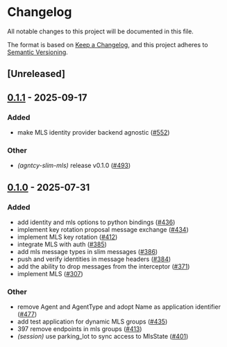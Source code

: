 # Changelog

All notable changes to this project will be documented in this file.

The format is based on [Keep a Changelog](https://keepachangelog.com/en/1.0.0/),
and this project adheres to [Semantic Versioning](https://semver.org/spec/v2.0.0.html).

## [Unreleased]

## [0.1.1](https://github.com/agntcy/slim/compare/slim-mls-v0.1.0...slim-mls-v0.1.1) - 2025-09-17

### Added

- make MLS identity provider backend agnostic ([#552](https://github.com/agntcy/slim/pull/552))

### Other

- *(agntcy-slim-mls)* release v0.1.0 ([#493](https://github.com/agntcy/slim/pull/493))

## [0.1.0](https://github.com/agntcy/slim/releases/tag/slim-mls-v0.1.0) - 2025-07-31

### Added

- add identity and mls options to python bindings ([#436](https://github.com/agntcy/slim/pull/436))
- implement key rotation proposal message exchange ([#434](https://github.com/agntcy/slim/pull/434))
- implement MLS key rotation ([#412](https://github.com/agntcy/slim/pull/412))
- integrate MLS with auth ([#385](https://github.com/agntcy/slim/pull/385))
- add mls message types in slim messages ([#386](https://github.com/agntcy/slim/pull/386))
- push and verify identities in message headers ([#384](https://github.com/agntcy/slim/pull/384))
- add the ability to drop messages from the interceptor ([#371](https://github.com/agntcy/slim/pull/371))
- implement MLS ([#307](https://github.com/agntcy/slim/pull/307))

### Other

- remove Agent and AgentType and adopt Name as application identifier ([#477](https://github.com/agntcy/slim/pull/477))
- add test application for dynamic MLS groups ([#435](https://github.com/agntcy/slim/pull/435))
- 397 remove endpoints in mls groups ([#413](https://github.com/agntcy/slim/pull/413))
- *(session)* use parking_lot to sync access to MlsState ([#401](https://github.com/agntcy/slim/pull/401))
